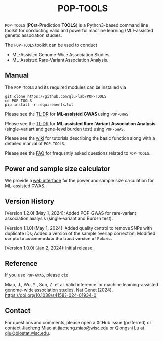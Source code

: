 <h1 align="center">
<p> POP-TOOLS
</h1>

`POP-TOOLS` (**PO**st-**P**rediction **TOOLS**) is a Python3-based command line toolkit for conducting valid and powerful machine learning (ML)-assisted genetic association studies. 

The `POP-TOOLS` toolkit can be used to conduct
* ML-Assisted Genome-Wide Association Studies.
* ML-Assisted Rare-Variant Association Analysis.

## Manual

The `POP-TOOLS` and its required modules can be installed via 

```
git clone https://github.com/qlu-lab/POP-TOOLS
cd POP-TOOLS
pip install -r requirements.txt
```

Please see the [TL;DR](https://github.com/qlu-lab/POP-TOOLS/wiki/1.-POP%E2%80%90GWAS#tldr) for **ML-assisted GWAS** using `POP-GWAS`

Please see the [TL;DR](https://github.com/qlu-lab/POP-TOOLS/wiki/2.-POP%E2%80%90GWAS-for-Rare%E2%80%90Variant-Association-Analysis#tldr) for **ML-assisted Rare-Variant Association Analysis** (single-variant and gene-level burden test) using `POP-GWAS`.

Please see the [wiki](https://github.com/qlu-lab/POP-TOOLS/wiki) for tutorials describing the basic function along with a detailed manual of `POP-TOOLS`. 

Please see the [FAQ](https://github.com/qlu-lab/POP-TOOLS/wiki/FAQ) for frequently asked questions related to `POP-TOOLS`.

## Power and sample size calculator

We provide a [web interface](https://jmiao24.shinyapps.io/pop-gwas/) for the power and sample size calculation for ML-assisted GWAS.

## Version History
[Version 1.2.0] (May 1, 2024): Added POP-GWAS for rare-variant association analysis (single-variant and Burden test).

[Version 1.1.0] (May 1, 2024): Added quality control to remove SNPs with duplicate IDs; Added a version of the sample overlap correction; Modified scripts to accommodate the latest version of Polaris.
  
[Version 1.0.0] (Jan 2, 2024): Initial release.

## Reference

If you use `POP-GWAS`, please cite

Miao, J., Wu, Y., Sun, Z. et al. Valid inference for machine learning-assisted genome-wide association studies. Nat Genet (2024). https://doi.org/10.1038/s41588-024-01934-0

## Contact

For questions and comments, please open a GitHub issue (preferred) or contact Jiacheng Miao at jiacheng.miao@wisc.edu or Qiongshi Lu at qlu@biostat.wisc.edu.
